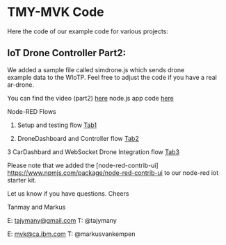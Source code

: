 # TMY-MVK Code

Here the code of our example code for various projects:

## IoT Drone Controller Part2:
We added a sample file called simdrone.js which sends drone  
example data to the WIoTP. Feel free to adjust the code if you have a real ar-drone.

You can find the video (part2) [here](https://www.youtube.com/watch?v=mM-qSJTGxHw) 
node.js app code [here](https://www.youtube.com/watch?v=mM-qSJTGxHw) 

Node-RED Flows
1. Setup and testing flow [Tab1](https://www.youtube.com/watch?v=mM-qSJTGxHw) 

2. DroneDashboard and Controller flow [Tab2](https://www.youtube.com/watch?v=mM-qSJTGxHw) 

3 CarDashbard and WebSocket Drone Integration flow [Tab3](https://www.youtube.com/watch?v=mM-qSJTGxHw) 
 
Please note that we added the [node-red-contrib-ui] https://www.npmjs.com/package/node-red-contrib-ui
to our node-red iot starter kit.

Let us know if you have questions.
Cheers

Tanmay and Markus

E: tajymany@gmail.com
T: @tajymany

E: mvk@ca.ibm.com
T: @markusvankempen

